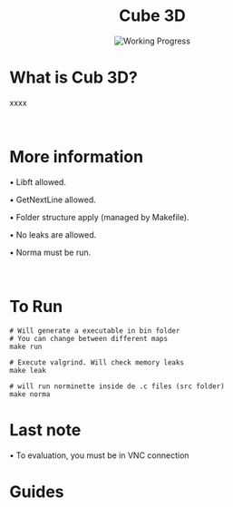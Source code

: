 <h1 align="center">Cube 3D</h1>


<!-- <p align="center"><img src="https://game.42sp.org.br/static/assets/achievements/xxxxx.png" alt="xxxxxx"> </p> -->
<p align="center">
<img src="https://i2.wp.com/www.aponia-dental-center.com/fachzahnarztliche-praxis/wp-content/uploads/2014/01/work-in-progress.png?fit=286%2C253" alt="Working Progress" />
</p>


# What is Cub 3D?

xxxx

<br />

# More information

• Libft allowed.

• GetNextLine allowed.

• Folder structure apply (managed by Makefile).

• No leaks are allowed.

• Norma must be run.

<br/>

# To Run

```
# Will generate a executable in bin folder
# You can change between different maps
make run

# Execute valgrind. Will check memory leaks
make leak

# will run norminette inside de .c files (src folder)
make norma

```

# Last note

• To evaluation, you must be in VNC connection


# Guides

